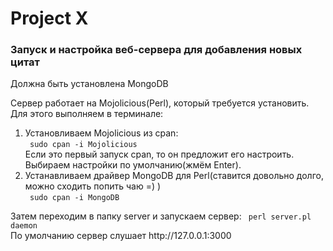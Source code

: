 <h1>Project X</h1>
<h3> Запуск и настройка веб-сервера для добавления новых цитат</h3>
<p>
Должна быть установлена MongoDB<br />

Сервер работает на Mojolicious(Perl), который требуется установить. Для этого выполняем в терминале:
<ol>
	<li> Установливаем Mojolicious из cpan:<br /> 
	<code lang="sh"> sudo cpan -i Mojolicious</code> <br />
	Если это первый запуск cpan, то он предложит его настроить. Выбираем настройки по умолчанию(жмём Enter).
	</li>
	<li>
		Устанавливаем драйвер MongoDB для Perl(ставится довольно долго, можно сходить попить чаю =) )<br />
		<code lang="sh"> sudo cpan -i MongoDB</code>
	</li>
</ol>
Затем переходим в папку server  и запускаем сервер: <code lang="sh"> perl server.pl daemon</code> <br />
По умолчанию сервер слушает http://127.0.0.1:3000
</p>
